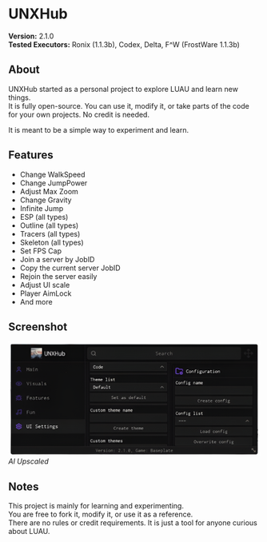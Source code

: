 # UNXHub

**Version:** 2.1.0  
**Tested Executors:** Ronix (1.1.3b), Codex, Delta, F^W (FrostWare 1.1.3b)

## About

UNXHub started as a personal project to explore LUAU and learn new things.  
It is fully open-source. You can use it, modify it, or take parts of the code for your own projects. No credit is needed.  

It is meant to be a simple way to experiment and learn.

## Features

- Change WalkSpeed  
- Change JumpPower  
- Adjust Max Zoom  
- Change Gravity  
- Infinite Jump  
- ESP (all types)  
- Outline (all types)  
- Tracers (all types)  
- Skeleton (all types)  
- Set FPS Cap  
- Join a server by JobID  
- Copy the current server JobID  
- Rejoin the server easily  
- Adjust UI scale  
- Player AimLock  
- And more

## Screenshot

![UNXHub Preview](https://github.com/not-gato/UNX/raw/refs/heads/main/Modules/v2/Other/screenshot.png)
*AI Upscaled*

## Notes

This project is mainly for learning and experimenting.  
You are free to fork it, modify it, or use it as a reference.  
There are no rules or credit requirements. It is just a tool for anyone curious about LUAU.
